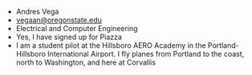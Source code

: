 - Andres Vega
- vegaan@oregonstate.edu
- Electrical and Computer Engineering
- Yes, I have signed up for Piazza
- I am a student pilot at the Hillsboro AERO Academy in the Portland-Hillsboro International Airport. I fly planes from Portland to the coast, north to Washington, and here at Corvallis
